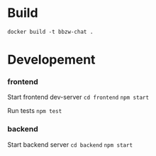 # Build
`docker build -t bbzw-chat .`

# Developement

### frontend
Start frontend dev-server
`cd frontend`
`npm start`

Run tests
`npm test`

### backend
Start backend server
`cd backend`
`npm start`

